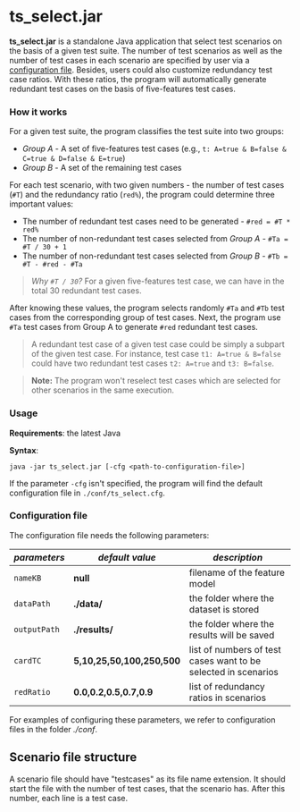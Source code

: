 # ts_select.jar

**ts_select.jar** is a standalone Java application that select test scenarios on the basis of a given test suite.
The number of test scenarios as well as the number of test cases in each scenario are specified by user via a [configuration file](#configuration-file).
Besides, users could also customize redundancy test case ratios. With these ratios, the program will automatically generate
redundant test cases on the basis of five-features test cases.

### How it works

For a given test suite, the program classifies the test suite into two groups:
- *Group A* - A set of five-features test cases (e.g., ```t: A=true & B=false & C=true & D=false & E=true```)
- *Group B* - A set of the remaining test cases

For each test scenario, with two given numbers - the number of test cases (```#T```) and the redundancy ratio (```red%```), the program could determine
three important values:
- The number of redundant test cases need to be generated - ```#red = #T * red%```
- The number of non-redundant test cases selected from *Group A* - ```#Ta = #T / 30 + 1```  
- The number of non-redundant test cases selected from *Group B* - ```#Tb = #T - #red - #Ta```

> *Why ```#T / 30```?* For a given five-features test case, we can have in the total 30 redundant test cases. 

After knowing these values, the program selects randomly ```#Ta``` and ```#Tb``` test cases from the corresponding group of test cases.
Next, the program use ```#Ta``` test cases from Group A to generate ```#red``` redundant test cases.

> A redundant test case of a given test case could be simply a subpart of the given test case. For instance,
test case ```t1: A=true & B=false``` could have two redundant test cases ```t2: A=true``` and ```t3: B=false```.

> **Note:** The program won't reselect test cases which are selected for other scenarios in the same execution.

### Usage

**Requirements**: the latest Java

**Syntax**:
```
java -jar ts_select.jar [-cfg <path-to-configuration-file>]
```

If the parameter `-cfg` isn't specified, the program will find the default configuration file in `./conf/ts_select.cfg`.

### Configuration file

The configuration file needs the following parameters:

| *parameters*     | *default value*            | *description*                                                  |
|------------------|----------------------------|----------------------------------------------------------------|
| ```nameKB```     | **null**                   | filename of the feature model                                  |
| ```dataPath```   | **./data/**                | the folder where the dataset is stored                         |
| ```outputPath``` | **./results/**             | the folder where the results will be saved                     |
| ```cardTC```     | **5,10,25,50,100,250,500** | list of numbers of test cases want to be selected in scenarios |
| ```redRatio```   | **0.0,0.2,0.5,0.7,0.9**    | list of redundancy ratios in scenarios                         |

For examples of configuring these parameters, we refer to configuration files in the folder *./conf*.

## Scenario file structure

A scenario file should have "testcases" as its file name extension. It should start the file with the number of test cases,
that the scenario has. After this number, each line is a test case.
